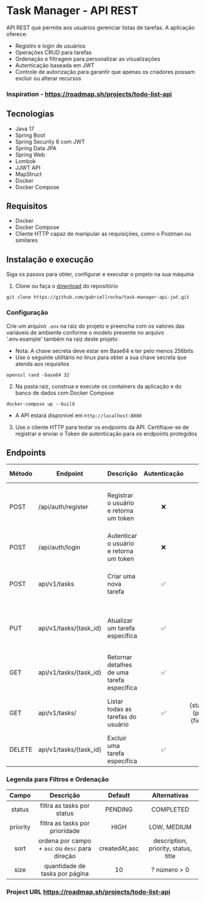 # Task Manager - API REST
API REST que permite aos usuários gerenciar listas de tarefas. A aplicação oferece:
- Registro e login de usuários
- Operações CRUD para tarefas
- Ordenação e filtragem para personalizar as visualizações
- Autenticação baseada em JWT
- Controle de autorização para garantir que apenas os criadores possam excluir ou alterar recursos

### Inspiration - https://roadmap.sh/projects/todo-list-api

## Tecnologias

- Java 17
- Spring Boot
- Spring Security 6 com JWT
- Spring Data JPA
- Spring Web
- Lombok
- JJWT API
- MapStruct
- Docker
- Docker Compose

## Requisitos

- Docker
- Docker Compose
- Cliente HTTP capaz de manipular as requisições, como o Postman ou similares

  
## Instalação e execução

Siga os passos para obter, configurar e executar o projeto na sua máquina

1. Clone ou faça o [download](https://github.com/gabriellrocha/task-manager-api-jwt/archive/refs/heads/main.zip) do repositório

```
git clone https://github.com/gabriellrocha/task-manager-api-jwt.git
```

### Configuração
Crie um arquivo `.env` na raiz do projeto e preencha com os valores das variáveis de ambiente conforme
o modelo presente no arquivo '.env.example' também na raiz deste projeto

- Nota: A chave secreta deve estar em Base64 e ter pelo menos 256bits
- Use o seguinte utilitário no linux para obter a sua chave secreta que atenda aos requisítos

```
openssl rand -base64 32
```

2. Na pasta raiz, construa e execute os containers da aplicação e do banco de dados com Docker Compose

```
docker-compose up --build
```
- A API estará disponível em `http://localhost:8080`

3. Use o cliente HTTP para testar os endpoints da API. Certifique-se de registrar e enviar o Token de autenticação
para os endpoints protegidos

## Endpoints

| Método | Endpoint               | Descrição                                  | Autenticação |                        Filtros e Ordenação                        |                                           Body (JSON)                                           |
|--------|------------------------|--------------------------------------------|:------------:|:-----------------------------------------------------------------:|:-----------------------------------------------------------------------------------------------:|
| POST   | /api/auth/register     | Registrar o usuário e retorna um token     |      ❌       |                                 ❌                                 | { "firstName": "gabriel", "lastName": "silva", "email": "gabriel@mail.com", "password": "123" } |
| POST   | /api/auth/login        | Autenticar o usuário e retorna um token    |      ❌       |                                 ❌                                 |                        {"email": "gabriel@mail.com", "password": "123"}                         |
| POST   | api/v1/tasks           | Criar uma nova tarefa                      |      ✅       |                                 ❌                                 |        {"title": "test", "description": "desc", "priority": "LOW", "status": "PENDING" }        |
| PUT    | api/v1/tasks/{task_id} | Atualizar um tarefa específica             |      ✅       |                                 ❌                                 |    {"title": "updated", "description": "updated", "priority": "LOW", "status": "COMPLETED" }    |
| GET    | api/v1/tasks/{task_id} | Retornar detalhes de uma tarefa específica |      ✅       |                                 ❌                                 |                                                ❌                                                |
| GET    | api/v1/tasks/          | Listar todas as tarefas do usuário         |      ✅       | ?status={status}&priority={priority}&sort={field},asc&size={size} |                                                ❌                                                |
| DELETE | api/v1/tasks/{task_id} | Excluir uma tarefa específica              |      ✅       |                                 ❌                                 |                                                ❌                                                |


### Legenda para Filtros e Ordenação

|  Campo   |                    Descrição                    |    Default    |             Alternativas             |
|:--------:|:-----------------------------------------------:|:-------------:|:------------------------------------:|
|  status  |           filtra as tasks por status            |    PENDING    |              COMPLETED               |
| priority |         filtra as tasks por prioridade          |     HIGH      |             LOW, MEDIUM              |
|   sort   | ordena por campo + `asc` ou `desc` para direção | createdAt,asc | description, priority, status, title |
|   size   |         quantidade de tasks por página          |      10       |             ? número > 0             |


### Project URL https://roadmap.sh/projects/todo-list-api